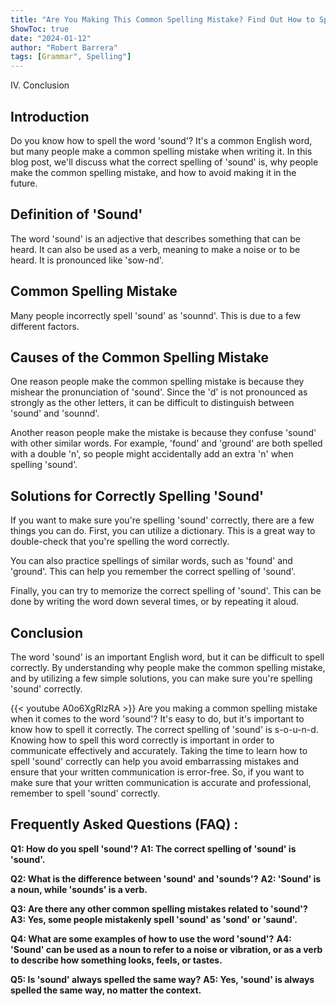```yaml
---
title: "Are You Making This Common Spelling Mistake? Find Out How to Spell 'Sound' Now!"
ShowToc: true 
date: "2024-01-12"
author: "Robert Barrera" 
tags: [Grammar", Spelling"]
---
```

IV. Conclusion

## Introduction
Do you know how to spell the word 'sound'? It's a common English word, but many people make a common spelling mistake when writing it. In this blog post, we'll discuss what the correct spelling of 'sound' is, why people make the common spelling mistake, and how to avoid making it in the future.

## Definition of 'Sound'
The word 'sound' is an adjective that describes something that can be heard. It can also be used as a verb, meaning to make a noise or to be heard. It is pronounced like 'sow-nd'.

## Common Spelling Mistake
Many people incorrectly spell 'sound' as 'sounnd'. This is due to a few different factors.

## Causes of the Common Spelling Mistake
One reason people make the common spelling mistake is because they mishear the pronunciation of 'sound'. Since the 'd' is not pronounced as strongly as the other letters, it can be difficult to distinguish between 'sound' and 'sounnd'.

Another reason people make the mistake is because they confuse 'sound' with other similar words. For example, 'found' and 'ground' are both spelled with a double 'n', so people might accidentally add an extra 'n' when spelling 'sound'.

## Solutions for Correctly Spelling 'Sound'
If you want to make sure you're spelling 'sound' correctly, there are a few things you can do. First, you can utilize a dictionary. This is a great way to double-check that you're spelling the word correctly.

You can also practice spellings of similar words, such as 'found' and 'ground'. This can help you remember the correct spelling of 'sound'.

Finally, you can try to memorize the correct spelling of 'sound'. This can be done by writing the word down several times, or by repeating it aloud.

## Conclusion
The word 'sound' is an important English word, but it can be difficult to spell correctly. By understanding why people make the common spelling mistake, and by utilizing a few simple solutions, you can make sure you're spelling 'sound' correctly.

{{< youtube A0o6XgRIzRA >}} 
Are you making a common spelling mistake when it comes to the word 'sound'? It's easy to do, but it's important to know how to spell it correctly. The correct spelling of 'sound' is s-o-u-n-d. Knowing how to spell this word correctly is important in order to communicate effectively and accurately. Taking the time to learn how to spell 'sound' correctly can help you avoid embarrassing mistakes and ensure that your written communication is error-free. So, if you want to make sure that your written communication is accurate and professional, remember to spell 'sound' correctly.

## Frequently Asked Questions (FAQ) :
**Q1: How do you spell 'sound'?**
**A1: The correct spelling of 'sound' is 'sound'.**

**Q2: What is the difference between 'sound' and 'sounds'?**
**A2: 'Sound' is a noun, while 'sounds' is a verb.**

**Q3: Are there any other common spelling mistakes related to 'sound'?**
**A3: Yes, some people mistakenly spell 'sound' as 'sond' or 'saund'.**

**Q4: What are some examples of how to use the word 'sound'?**
**A4: 'Sound' can be used as a noun to refer to a noise or vibration, or as a verb to describe how something looks, feels, or tastes.**

**Q5: Is 'sound' always spelled the same way?**
**A5: Yes, 'sound' is always spelled the same way, no matter the context.**






